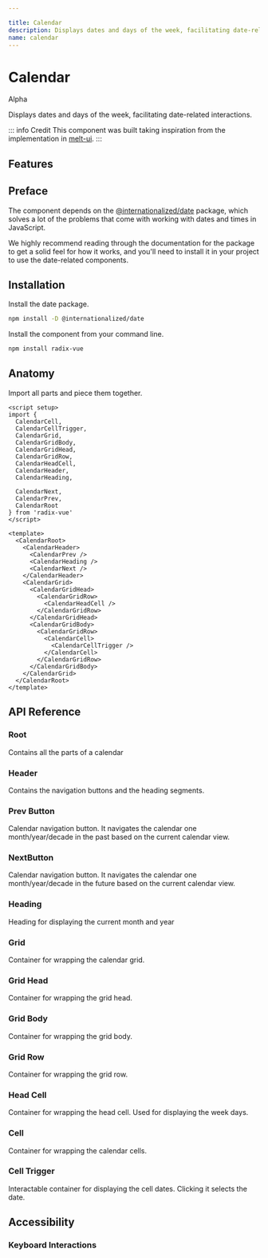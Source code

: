 ```yaml
---

title: Calendar
description: Displays dates and days of the week, facilitating date-related interactions.
name: calendar
---
```


# Calendar

<Badge>Alpha</Badge>

<Description>
Displays dates and days of the week, facilitating date-related interactions.
</Description>

<ComponentPreview name="Calendar" />

::: info Credit
This component was built taking inspiration from the implementation in [melt-ui](https://github.com/melt-ui/melt-ui).
:::

## Features

<Highlights
  :features="[
    'Full keyboard navigation',
    'Can be controlled or uncontrolled',
    'Focus is fully managed',
    'Localization support',
    'Highly composable'
  ]"
/>

## Preface

The component depends on the [@internationalized/date](https://react-spectrum.adobe.com/internationalized/date/index.html) package, which solves a lot of the problems that come with working with dates and times in JavaScript.

We highly recommend reading through the documentation for the package to get a solid feel for how it works, and you'll need to install it in your project to use the date-related components.

## Installation

Install the date package.

```bash
npm install -D @internationalized/date
```

Install the component from your command line.

```bash
npm install radix-vue
```

## Anatomy

Import all parts and piece them together.

```vue
<script setup>
import {
  CalendarCell,
  CalendarCellTrigger,
  CalendarGrid,
  CalendarGridBody,
  CalendarGridHead,
  CalendarGridRow,
  CalendarHeadCell,
  CalendarHeader,
  CalendarHeading,

  CalendarNext,
  CalendarPrev,
  CalendarRoot
} from 'radix-vue'
</script>

<template>
  <CalendarRoot>
    <CalendarHeader>
      <CalendarPrev />
      <CalendarHeading />
      <CalendarNext />
    </CalendarHeader>
    <CalendarGrid>
      <CalendarGridHead>
        <CalendarGridRow>
          <CalendarHeadCell />
        </CalendarGridRow>
      </CalendarGridHead>
      <CalendarGridBody>
        <CalendarGridRow>
          <CalendarCell>
            <CalendarCellTrigger />
          </CalendarCell>
        </CalendarGridRow>
      </CalendarGridBody>
    </CalendarGrid>
  </CalendarRoot>
</template>
```

## API Reference

### Root

Contains all the parts of a calendar

<!-- @include: @/meta/CalendarRoot.md -->

### Header

Contains the navigation buttons and the heading segments.

<!-- @include: @/meta/CalendarHeader.md -->

### Prev Button

Calendar navigation button. It navigates the calendar one month/year/decade in the past based on the current calendar view.

<!-- @include: @/meta/CalendarPrev.md -->

### NextButton

Calendar navigation button. It navigates the calendar one month/year/decade in the future based on the current calendar view.

<!-- @include: @/meta/CalendarNext.md -->

### Heading

Heading for displaying the current month and year

<!-- @include: @/meta/CalendarHeading.md -->

### Grid

Container for wrapping the calendar grid.

<!-- @include: @/meta/CalendarGrid.md -->

### Grid Head

Container for wrapping the grid head.

<!-- @include: @/meta/CalendarGridHead.md -->

### Grid Body

Container for wrapping the grid body.

<!-- @include: @/meta/CalendarGridBody.md -->

### Grid Row

Container for wrapping the grid row.

<!-- @include: @/meta/CalendarGridRow.md -->

### Head Cell

Container for wrapping the head cell. Used for displaying the week days.

<!-- @include: @/meta/CalendarHeadCell.md -->

### Cell

Container for wrapping the calendar cells.

<!-- @include: @/meta/CalendarCell.md -->

### Cell Trigger

Interactable container for displaying the cell dates. Clicking it selects the date.

<!-- @include: @/meta/CalendarCellTrigger.md -->

## Accessibility

### Keyboard Interactions

<KeyboardTable
  :data="[
    {
      keys: ['Tab'],
      description: 'When focus moves onto the calendar, focuses the first navigation button.'
    },
    {
      keys: ['Space'],
      description:`
      <span>
          When the focus is on either <Code>CalendarNext</Code> or <Code>CalendarPrev</Code>, it navigates the calendar. Otherwise, it selects the date.
      </span>
    ` ,
    },
    {
      keys: ['Enter'],
      description:`
      <span>
          When the focus is on either <Code>CalendarNext</Code> or <Code>CalendarPrev</Code>, it navigates the calendar. Otherwise, it selects the date.
      </span>
    ` ,
    },
    {
      keys: ['ArrowLeft', 'ArrowRight', 'ArrowUp', 'ArrowDown'],
      description:
      `
        When the focus is on <Code>CalendarCellTrigger</Code>, it navigates the dates, changing the month/year/decade if necessary.
      `
    }
  ]"
/>
